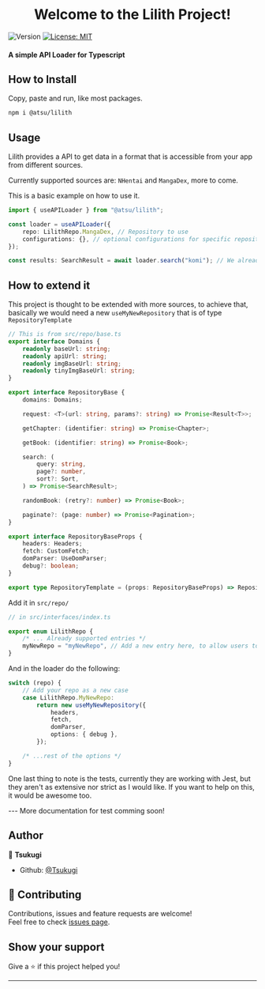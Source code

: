 <h1 align="center">Welcome to the Lilith Project!</h1>
<p>
  <img alt="Version" src="https://img.shields.io/badge/version-0.5.0-blue.svg?cacheSeconds=2592000" />
  <a href="#" target="_blank">
    <img alt="License: MIT" src="https://img.shields.io/badge/License-MIT-yellow.svg" />
  </a>
</p>

#### A simple API Loader for Typescript

## How to Install

Copy, paste and run, like most packages.

```sh
npm i @atsu/lilith
```

## Usage

Lilith provides a API to get data in a format that is accessible from your app from different sources.

Currently supported sources are: `NHentai` and `MangaDex`, more to come.

This is a basic example on how to use it.

```ts
import { useAPILoader } from "@atsu/lilith";

const loader = useAPILoader({
    repo: LilithRepo.MangaDex, // Repository to use
    configurations: {}, // optional configurations for specific repositories
});

const results: SearchResult = await loader.search("komi"); // We already get some data
```

## How to extend it

This project is thought to be extended with more sources, to achieve that, basically we would need a new `useMyNewRepository` that is of type `RepositoryTemplate`

```ts
// This is from src/repo/base.ts
export interface Domains {
    readonly baseUrl: string;
    readonly apiUrl: string;
    readonly imgBaseUrl: string;
    readonly tinyImgBaseUrl: string;
}

export interface RepositoryBase {
    domains: Domains;

    request: <T>(url: string, params?: string) => Promise<Result<T>>;

    getChapter: (identifier: string) => Promise<Chapter>;

    getBook: (identifier: string) => Promise<Book>;

    search: (
        query: string,
        page?: number,
        sort?: Sort,
    ) => Promise<SearchResult>;

    randomBook: (retry?: number) => Promise<Book>;

    paginate?: (page: number) => Promise<Pagination>;
}

export interface RepositoryBaseProps {
    headers: Headers;
    fetch: CustomFetch;
    domParser: UseDomParser;
    debug?: boolean;
}

export type RepositoryTemplate = (props: RepositoryBaseProps) => RepositoryBase; // This one
```

Add it in `src/repo/`

```ts
// in src/interfaces/index.ts

export enum LilithRepo {
    /* ... Already supported entries */
    myNewRepo = "myNewRepo", // Add a new entry here, to allow users to choose it
}
```

And in the loader do the following:

```ts
switch (repo) {
    // Add your repo as a new case
    case LilithRepo.MyNewRepo:
        return new useMyNewRepository({
            headers,
            fetch,
            domParser,
            options: { debug },
        });

    /* ...rest of the options */
}
```

One last thing to note is the tests, currently they are working with Jest, but they aren't as extensive nor strict as I would like. If you want to help on this, it would be awesome too.

--- More documentation for test comming soon!

## Author

👤 **Tsukugi**

-   Github: [@Tsukugi](https://github.com/Tsukugi)

## 🤝 Contributing

Contributions, issues and feature requests are welcome!<br />Feel free to check [issues page](https://github.com/Tsukugi/Lilith/issues).

## Show your support

Give a ⭐️ if this project helped you!

---
